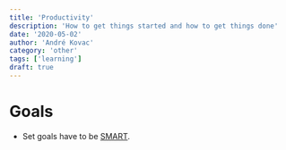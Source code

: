 ```yaml
---
title: 'Productivity'
description: 'How to get things started and how to get things done'
date: '2020-05-02'
author: 'André Kovac'
category: 'other'
tags: ['learning']
draft: true
---
```


# Goals

- Set goals have to be [SMART](https://www.smartsheet.com/blog/essential-guide-writing-smart-goals).